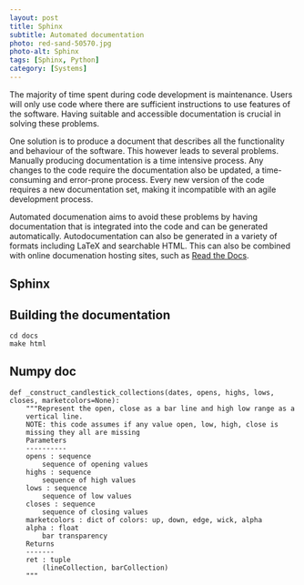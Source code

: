```yaml
---
layout: post
title: Sphinx
subtitle: Automated documentation
photo: red-sand-50570.jpg
photo-alt: Sphinx
tags: [Sphinx, Python]
category: [Systems]
---
```


The majority of time spent during code development is maintenance. Users will only use code where there are sufficient 
instructions to use features of the software. Having suitable and accessible documentation is crucial in solving these 
problems.

One solution is to produce a document that describes all the functionality and behaviour of the software. This however 
leads to several problems. Manually producing documentation is a time intensive process. Any changes to the code require 
the documentation also be updated, a time-consuming and error-prone process. Every new version of the code requires a 
new documentation set, making it incompatible with an agile development process.

Automated documenation aims to avoid these problems by having documentation that is integrated into the code and can be 
generated automatically. Autodocumentation can also be generated in a variety of formats including LaTeX and searchable 
HTML. This can also be combined with online documenation hosting sites, such as [Read the Docs](https://readthedocs.org/).

## Sphinx


## Building the documentation
```$xslt
cd docs
make html
```

## Numpy doc


```
def _construct_candlestick_collections(dates, opens, highs, lows, closes, marketcolors=None):
    """Represent the open, close as a bar line and high low range as a
    vertical line.
    NOTE: this code assumes if any value open, low, high, close is
    missing they all are missing
    Parameters
    ----------
    opens : sequence
        sequence of opening values
    highs : sequence
        sequence of high values
    lows : sequence
        sequence of low values
    closes : sequence
        sequence of closing values
    marketcolors : dict of colors: up, down, edge, wick, alpha
    alpha : float
        bar transparency
    Returns
    -------
    ret : tuple
        (lineCollection, barCollection)
    """
```
